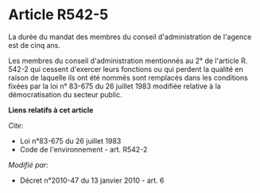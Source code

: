 # Article R542-5

La durée du mandat des membres du conseil d'administration de l'agence est de cinq ans. 

Les membres du conseil d'administration mentionnés au 2° de l'article R. 542-2 qui cessent d'exercer leurs fonctions ou qui
perdent la qualité en raison de laquelle ils ont été nommés sont remplacés dans les conditions fixées par la loi n° 83-675 du
26 juillet 1983 modifiée relative à la démocratisation du secteur public.

**Liens relatifs à cet article**

_Cite_:

  - Loi n°83-675 du 26 juillet 1983
  - Code de l'environnement - art. R542-2

_Modifié par_:

  - Décret n°2010-47 du 13 janvier 2010 - art. 6
